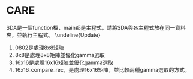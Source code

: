 # CARE
SDA是一個function檔，main都是主程式，請將SDA與各主程式放在同一資料夾，並執行主程式。
\undeline{Update}
1. 0802是處理8x8矩陣  
2. 8x8是處理8x8矩陣並優化gamma選取  
3. 16x16是處理16x16矩陣並優化gamma選取  
4. 16x16_compare_rec，是處理16x16矩陣，並比較兩種gamma選取的方式。

